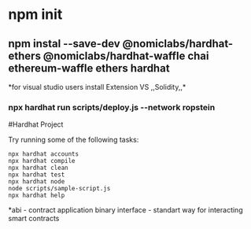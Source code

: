# npm init

## npm instal --save-dev @nomiclabs/hardhat-ethers @nomiclabs/hardhat-waffle chai ethereum-waffle ethers hardhat

\*for visual studio users install Extension VS ,,Solidity,,\*

### npx hardhat run scripts/deploy.js --network ropstein

#Hardhat Project

Try running some of the following tasks:

```shell
npx hardhat accounts
npx hardhat compile
npx hardhat clean
npx hardhat test
npx hardhat node
node scripts/sample-script.js
npx hardhat help
```

\*abi - contract application binary interface - standart way for interacting smart contracts
